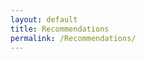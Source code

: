 ```yaml
---
layout: default
title: Recommendations
permalink: /Recommendations/
---
```


<style>
  body {
    background: url('[https://your-image-url.jpg](https://cdn.wallpapersafari.com/65/76/aU2Jeq.jpg)') no-repeat center center fixed;
    background-size: cover;
  }
</style>


